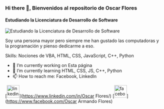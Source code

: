### Hi there 👋, **Bienvenidos al repositorio de Oscar Flores**
#### Estudiando la Licenciatura de Desarrollo de Software
![Estudiando la Licenciatura de Desarrollo de Software](https://arturssmirnovs.github.io/github-profile-readme-generator/images/banner.png)

Soy una persona mayor pero siempre me han gustado las computadoras y la programación y pienso dedicarme a eso.

Skills: Nociones de VBA, HTML, CSS, JavaScript, C++, Python

- 🔭 I’m currently working on Esta página 
- 🌱 I’m currently learning HTML, CSS, JS, C++, Python 
- 📫 How to reach me: Facebook, LinkedIn 


[<img src='https://cdn.jsdelivr.net/npm/simple-icons@3.0.1/icons/linkedin.svg' alt='linkedin' height='40'>](https://www.linkedin.com/in/Oscar Flores/)  [<img src='https://cdn.jsdelivr.net/npm/simple-icons@3.0.1/icons/facebook.svg' alt='facebook' height='40'>](https://www.facebook.com/Oscar Armando Flores)  

